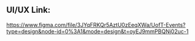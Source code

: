 ## UI/UX Link:

https://www.figma.com/file/3JYqFRKQr5AztU0zEeqXWa/UofT-Events?type=design&node-id=0%3A1&mode=design&t=oyEJ9mmPBQNj02uc-1
